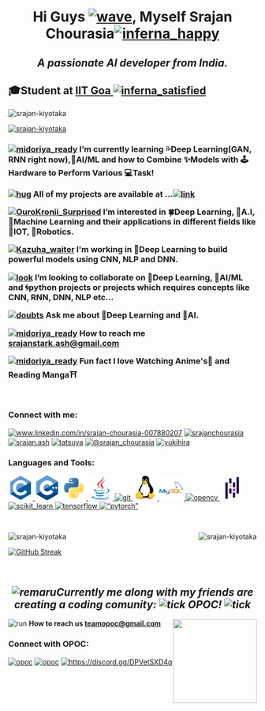 <h1 align="center">Hi Guys <a href="https://emoji.discord.st/emojis/3d96defc-3ca3-4964-9393-9b72a3a0e549.gif"><img src="https://emoji.discord.st/emojis/3d96defc-3ca3-4964-9393-9b72a3a0e549.gif" width="64px" height="64px" alt="wave"></a>, Myself Srajan Chourasia<a href="https://emoji.gg/emoji/9721-inferna-happy"><img src="https://emoji.gg/assets/emoji/9721-inferna-happy.png" width="70px" height="70px" alt="inferna_happy"></a></h1>

<h2 align="center"><I>A passionate AI developer from India.</I></h2>

## 🎓Student at [IIT Goa ](https://iitgoa.ac.in/)<a href="https://emoji.gg/emoji/1251-inferna-satisfied"><img src="https://emoji.gg/assets/emoji/1251-inferna-satisfied.png" width="60px" height="60px" alt="inferna_satisfied"></a>

<p align="left"> <img src="https://komarev.com/ghpvc/?username=srajan-kiyotaka&label=Landed%20on%20my%20planet!&color=5bb1e6&style=plastic" alt="srajan-kiyotaka" /> </p>

<p align="left"> 
<a href="https://github.com/ryo-ma/github-profile-trophy"><img src="https://github-profile-trophy.vercel.app/?username=srajan-kiyotaka" alt="srajan-kiyotaka" /></a> </p>

<h3>

<a href="https://emoji.gg/emoji/3929-midoriya-ready"><img src="https://emoji.gg/assets/emoji/3929-midoriya-ready.png" width="60px" height="60px" alt="midoriya_ready"></a> **I’m currently learning 💦Deep Learning(GAN, RNN right now),🎍AI/ML and how to Combine ✨Models with 🕹️Hardware to Perform Various 💻Task!**

<a href="https://github.com/srajan-kiyotaka?tab=repositories"><img src="https://emoji.gg/assets/emoji/7549-hug.png" width="49px" height="49px" alt="hug"></a>  **All of my projects are available at ...**<a href="https://github.com/srajan-kiyotaka?tab=repositories"><img src="https://emoji.discord.st/emojis/cb3dc3d2-fd74-4a3b-a9e1-f7ad58497090.gif" width="28px" height="28px" alt="link"></a>

<a href="https://emoji.gg/emoji/7578-ourokronii-surprised"><img src="https://emoji.gg/assets/emoji/7578-ourokronii-surprised.png" width="50px" height="50px" alt="OuroKronii_Surprised"></a> **I’m interested in 🍀Deep Learning, 🍂A.I, 🔖Machine Learning and their applications in different fields like 🌌IOT, 🤖Robotics.** 

<a href="https://emoji.gg/emoji/4497-kazuha-waiter"><img src="https://emoji.gg/assets/emoji/4497-kazuha-waiter.png" width="60px" height="60px" alt="Kazuha_waiter"></a> **I'm working in 🍣Deep Learning to build powerful models using CNN, NLP and DNN.**

<a href="https://emoji.discord.st/emojis/KannaPeer.png"><img src="https://emoji.discord.st/emojis/KannaPeer.png" width="49px" height="49px" alt="look"></a> **I’m looking to collaborate on 🐬Deep Learning, 🎴AI/ML and 🌀python projects or projects which requires concepts like CNN, RNN, DNN, NLP etc...**

<a href="https://emoji.discord.st/emojis/663714e4-e209-4747-9fe3-bbe00d03c1de.png"><img src="https://emoji.discord.st/emojis/663714e4-e209-4747-9fe3-bbe00d03c1de.png" width="56px" height="56px" alt="doubts"></a> **Ask me about 🧊Deep Learning and 🔮AI.**

<a href="https://emoji.discord.st/emojis/4cfdebaf-2139-4371-82fc-a19123ad6195.png"><img src="https://emoji.discord.st/emojis/4cfdebaf-2139-4371-82fc-a19123ad6195.png" width="53px" height="53px" alt="midoriya_ready"></a> **How to reach me srajanstark.ash@gmail.com**

<a href="https://emoji.discord.st/emojis/e21767b7-630b-4e42-924a-fcb30ad2d714.png"><img src="https://emoji.discord.st/emojis/e21767b7-630b-4e42-924a-fcb30ad2d714.png" width="52px" height="52px" alt="midoriya_ready"></a> **Fun fact I love Watching Anime's🎐 and Reading Manga⛩️**

</h3>

<br>

<h3 align="left">Connect with me:</h3>
<p align="left">
<a href="https://www.linkedin.com/in/srajan-chourasia/" target="blank"><img align="center" src="https://raw.githubusercontent.com/rahuldkjain/github-profile-readme-generator/master/src/images/icons/Social/linked-in-alt.svg" alt="www.linkedin.com/in/srajan-chourasia-007880207" height="35" width="45" /></a>
<a href="https://kaggle.com/srajanchourasia" target="blank"><img align="center" src="https://raw.githubusercontent.com/rahuldkjain/github-profile-readme-generator/master/src/images/icons/Social/kaggle.svg" alt="srajanchourasia" height="35" width="45" /></a>
<a href="https://instagram.com/srajan.ash" target="blank"><img align="center" src="https://raw.githubusercontent.com/rahuldkjain/github-profile-readme-generator/master/src/images/icons/Social/instagram.svg" alt="srajan.ash" height="35" width="45" /></a>
<a href="https://www.codechef.com/users/tatsuya" target="blank"><img align="center" src="https://cdn.jsdelivr.net/npm/simple-icons@3.1.0/icons/codechef.svg" alt="tatsuya" height="35" width="45" /></a>
<a href="https://www.hackerrank.com/srajan_chourasia" target="blank"><img align="center" src="https://raw.githubusercontent.com/rahuldkjain/github-profile-readme-generator/master/src/images/icons/Social/hackerrank.svg" alt="@srajan_chourasia" height="35" width="45" /></a>
<a href="https://codeforces.com/profile/yukihira" target="blank"><img align="center" src="https://raw.githubusercontent.com/rahuldkjain/github-profile-readme-generator/master/src/images/icons/Social/codeforces.svg" alt="yukihira" height="35" width="45" /></a>

</p>

<h3 align="left">Languages and Tools:</h3>
<p align="left"> <a href="https://www.cprogramming.com/" target="_blank" rel="noreferrer"> <img src="https://raw.githubusercontent.com/devicons/devicon/master/icons/c/c-original.svg" alt="c" width="50" height="50"/> </a>  
<a href="https://www.w3schools.com/cpp/" target="_blank" rel=“noreferrer”> <img src="https://raw.githubusercontent.com/devicons/devicon/master/icons/cplusplus/cplusplus-original.svg" alt=“cplusplus” style="width:50px;height:auto;" /></a> 
<a href="https://www.python.org" target="_blank" rel="noreferrer"> <img src="https://raw.githubusercontent.com/devicons/devicon/master/icons/python/python-original.svg" alt="python" width="50" height="50"/> </a> 
<a href="https://www.java.com" target="_blank" rel="noreferrer"> <img src="https://raw.githubusercontent.com/devicons/devicon/master/icons/java/java-original.svg" alt="java" width="50" height="50"/> </a>
<a href="https://git-scm.com/" target="_blank" rel="noreferrer"> <img src="https://www.vectorlogo.zone/logos/git-scm/git-scm-icon.svg" alt="git" width="50" height="50"/> </a>
<a href="https://www.linux.org/" target="_blank" rel="noreferrer"> <img src="https://raw.githubusercontent.com/devicons/devicon/master/icons/linux/linux-original.svg" alt="linux" width="50" height="50"/> </a> 
<a href="https://www.mysql.com/" target="_blank" rel="noreferrer"> <img src="https://raw.githubusercontent.com/devicons/devicon/master/icons/mysql/mysql-original-wordmark.svg" alt="mysql" width="50" height="50"/> </a> 
<a href="https://opencv.org/" target="_blank" rel="noreferrer"> <img src="https://www.vectorlogo.zone/logos/opencv/opencv-icon.svg" alt="opencv" width="50" height="50"/> </a> 
<a href="https://pandas.pydata.org/" target="_blank" rel="noreferrer"> <img src="https://raw.githubusercontent.com/devicons/devicon/2ae2a900d2f041da66e950e4d48052658d850630/icons/pandas/pandas-original.svg" alt="pandas" width="50" height="50"/> </a> 
<a href="https://scikit-learn.org/" target="_blank" rel="noreferrer"> <img src="https://upload.wikimedia.org/wikipedia/commons/0/05/Scikit_learn_logo_small.svg" alt="scikit_learn" width="50" height="50"/> </a> 
<a href="https://www.tensorflow.org" target="_blank" rel="noreferrer"> <img src="https://www.vectorlogo.zone/logos/tensorflow/tensorflow-icon.svg" alt="tensorflow" width="50" height="50"/> </a> 
<a href="https://pytorch.org/" target="_blank" rel=“noreferrer”> <img src="https://www.vectorlogo.zone/logos/pytorch/pytorch-icon.svg" alt=“pytorch” style="width:50px;height:auto;" /> </a>
</p>
<br>

<p><img align="left" src="https://github-readme-stats.vercel.app/api/top-langs?username=srajan-kiyotaka&show_icons=true&theme=radical&hide_border=true&locale=en&layout=compact" alt="srajan-kiyotaka" /></p>

<p>&nbsp;<img align="right" src="https://github-readme-stats.vercel.app/api?username=srajan-kiyotaka&show_icons=true&theme=tokyonight&title_color=3a91ee&text_color=3ddee1&bg_color=095381&hide_border=true&locale=en" alt="srajan-kiyotaka" /></p>

[![GitHub Streak](http://github-readme-streak-stats.herokuapp.com?user=srajan-kiyotaka&theme=tokyonight&date_format=M%20j%5B%2C%20Y%5D)](https://git.io/streak-stats)

<br>

<h2 align="center"><I><a><img src="https://emoji.discord.st/emojis/833b8e60-f65d-45ac-9288-5deb12d5ba1c.png" width="64px" height="64px" alt="remaru"></a>Currently me along with my friends are creating a coding comunity: <a><img src="https://emoji.discord.st/emojis/bc4561c5-37d6-44bb-b1ee-fce490a4d76a.gif" width="24px" height="24px" alt="tick"></a> OPOC! <a><img src="https://emoji.discord.st/emojis/bc4561c5-37d6-44bb-b1ee-fce490a4d76a.gif" width="24px" height="24px" alt="tick"></a></I></h2>

<a href="https://user-images.githubusercontent.com/91196806/149794804-59de1f34-14e4-4e99-b874-af9621258a6a.png"><img src="https://user-images.githubusercontent.com/91196806/149794804-59de1f34-14e4-4e99-b874-af9621258a6a.png" width="170px" height="170px" align="right"></a>

<a><img src="https://emoji.discord.st/emojis/4d7af730-bb05-4a97-9c8d-0f05bf247ad6.gif" width="60px" height="60px" alt="run"></a> **How to reach us teamopoc@gmail.com**

<h3 align="left"><b>Connect with OPOC:</b></h3>
<p align="left">
<a href="https://github.com/OPOC-Community" target="blank"><img align="center" src="https://cdn.jsdelivr.net/npm/simple-icons@3.0.1/icons/github.svg" alt="opoc" height="45" width="55" /></a>
<a href="https://www.youtube.com/channel/UCeOtffnJrIKsdtyY-FpFl-A" target="blank"><img align="center" src="https://raw.githubusercontent.com/rahuldkjain/github-profile-readme-generator/master/src/images/icons/Social/youtube.svg" alt="opoc" height="45" width="55" /></a>
<a href="https://discord.gg/https://discord.gg/DPVetSXD4q" target="blank"><img align="center" src="https://raw.githubusercontent.com/rahuldkjain/github-profile-readme-generator/master/src/images/icons/Social/discord.svg" alt="https://discord.gg/DPVetSXD4q" height="45" width="55" /></a>
</p>
